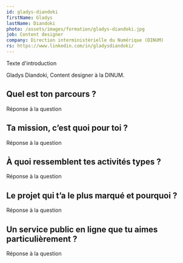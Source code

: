 ```yaml
---
id: gladys-diandoki
firstName: Gladys
lastName: Diandoki
photo: /assets/images/formation/gladys-diandoki.jpg
job: Content designer
company: Direction interministérielle du Numérique (DINUM)
rs: https://www.linkedin.com/in/gladysdiandoki/
---
```


<p class="fr-text--lead">Texte d'introduction</p>

<p class="fr-text--lead">Gladys Diandoki, <span lang="en">Content designer</span> à la DINUM.</p>

<h2 class="fr-h6">Quel est ton parcours&nbsp;?</h2>

Réponse à la question

<h2 class="fr-h6">Ta mission, c’est quoi pour toi&nbsp;?</h2>

Réponse à la question

<h2 class="fr-h6">À quoi ressemblent tes activités types&nbsp;?</h2>

Réponse à la question

<h2 class="fr-h6">Le projet qui t’a le plus marqué et pourquoi&nbsp;?</h2>

Réponse à la question

<h2 class="fr-h6">Un service public en ligne que tu aimes particulièrement&nbsp;?</h2>

Réponse à la question
